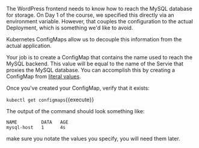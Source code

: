 The WordPress frontend needs to know how to reach the MySQL database for storage. On Day 1 of the course, we specified this directly via an environment variable. However, that couples the configuration to the actual Deployment, which is something we'd like to avoid.

Kubernetes ConfigMaps allow us to decouple this information from the actual application.

Your job is to create a ConfigMap that contains the name used to reach the MySQL backend. This value will be equal to the name of the Servie that proxies the MySQL database. You can accomplish this by creating a ConfigMap from [literal values](https://kubernetes.io/docs/tasks/configure-pod-container/configure-pod-configmap/).

Once you've created your ConfigMap, verify that it exists:

`kubectl get configmaps`{{execute}}

The output of the command should look something like:

```
NAME         DATA   AGE
mysql-host   1      4s
```

make sure you notate the values you specify, you will need them later.
